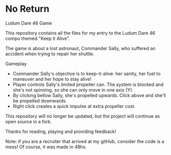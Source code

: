 # No Return
 Ludum Dare 46 Game

This repository contains all the files for my entry to the Ludum Dare 46 compo themed "Keep it Alive".

The game is about a lost astronaut, Commander Sally, who suffered an accident when trying to repair her shuttle.

Gameplay

- Commander Sally's objective is to keep-it-alive: her sanity, her fuel to maneuver and her hope to stay alive!
- Player controls Sally's limited propeller can. The system is blocked and she's not spinning, so she can only move in one axis (Y).
- By clicking bellow Sally, she's propelled upwards. Click above and she'll be propelled downwards.
- Right click creates a quick impulse at extra propeller cost.

This repository will no longer be updated, but the project will continue as open source in a fork.

Thanks for reading, playing and providing feedback!

Note: if you are a recruiter that arrived at my gitHub, consider the code is a mess! Of course, it was made in 48hs. 
